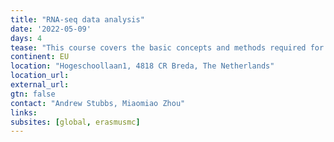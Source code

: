 ```yaml
---
title: "RNA-seq data analysis"
date: '2022-05-09'
days: 4
tease: "This course covers the basic concepts and methods required for RNA-seq analysis"
continent: EU
location: "Hogeschoollaan1, 4818 CR Breda, The Netherlands"
location_url: 
external_url:
gtn: false
contact: "Andrew Stubbs, Miaomiao Zhou"
links:
subsites: [global, erasmusmc]
---
```

